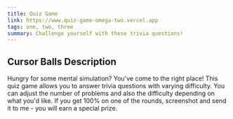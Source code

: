 ```yaml
---
title: Quiz Game
link: https://www.quiz-game-omega-two.vercel.app
tags: one, two, three
summary: Challenge yourself with these trivia questions!
---
```


## Cursor Balls Description

Hungry for some mental simulation? You've come to the right place! This quiz game allows you to answer trivia questions with varying difficulty. You can adjust the number of problems and also the difficulty depending on what you'd like. If you get 100% on one of the rounds, screenshot and send it to me - you will earn a special prize.
